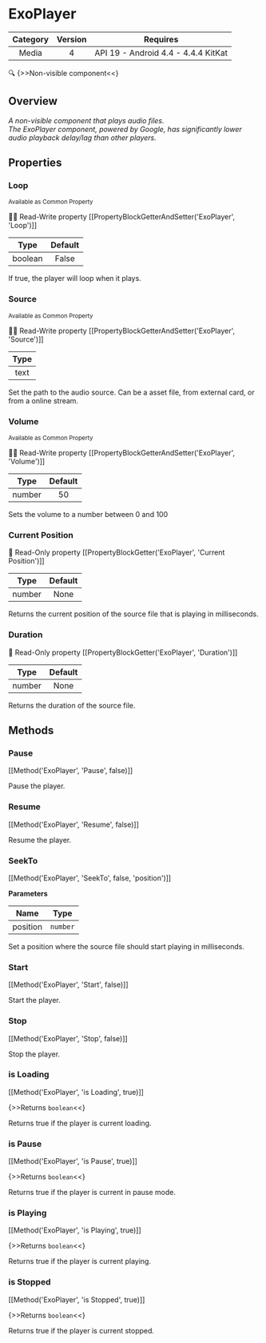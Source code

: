 # ExoPlayer

| Category | Version | Requires |
|:--------:|:-------:|:--------:|
|Media|4|API 19 - Android 4.4 - 4.4.4 KitKat|

:mag: {>>Non-visible component<<}

## Overview

_A non-visible component that plays audio files. <br>The ExoPlayer component, powered by Google, has significantly lower audio playback delay/lag than other players._

## Properties

### Loop

<small>Available as Common Property</small>

:eyes::pencil: Read-Write property
[[PropertyBlockGetterAndSetter('ExoPlayer', 'Loop')]]

| Type | Default |
|:----:|:-------:|
|boolean|False|

If true, the player will loop when it plays.

### Source

<small>Available as Common Property</small>

:eyes::pencil: Read-Write property
[[PropertyBlockGetterAndSetter('ExoPlayer', 'Source')]]

| Type |
|:----:|
|text|

Set the path to the audio source. Can be a asset file, from external card, or from a online stream.

### Volume

<small>Available as Common Property</small>

:eyes::pencil: Read-Write property
[[PropertyBlockGetterAndSetter('ExoPlayer', 'Volume')]]

| Type | Default |
|:----:|:-------:|
|number|50|

Sets the volume to a number between 0 and 100

### Current Position



:eyes: Read-Only property
[[PropertyBlockGetter('ExoPlayer', 'Current Position')]]

| Type | Default |
|:----:|:-------:|
|number|None|

Returns the current position of the source file that is playing in milliseconds.

### Duration



:eyes: Read-Only property
[[PropertyBlockGetter('ExoPlayer', 'Duration')]]

| Type | Default |
|:----:|:-------:|
|number|None|

Returns the duration of the source file.

## Methods

### Pause



[[Method('ExoPlayer', 'Pause', false)]]

Pause the player.

### Resume



[[Method('ExoPlayer', 'Resume', false)]]

Resume the player.

### SeekTo



[[Method('ExoPlayer', 'SeekTo', false, 'position')]]

**Parameters**

| Name | Type |
|------|------|
|position|`number`|


Set a position where the source file should start playing in milliseconds.

### Start



[[Method('ExoPlayer', 'Start', false)]]

Start the player.

### Stop



[[Method('ExoPlayer', 'Stop', false)]]

Stop the player.

### is Loading



[[Method('ExoPlayer', 'is Loading', true)]]

{>>Returns `boolean`<<}


Returns true if the player is current loading.

### is Pause



[[Method('ExoPlayer', 'is Pause', true)]]

{>>Returns `boolean`<<}


Returns true if the player is current in pause mode.

### is Playing



[[Method('ExoPlayer', 'is Playing', true)]]

{>>Returns `boolean`<<}


Returns true if the player is current playing.

### is Stopped



[[Method('ExoPlayer', 'is Stopped', true)]]

{>>Returns `boolean`<<}


Returns true if the player is current stopped.